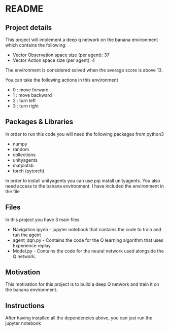 # README

## Project details

This project will implement a deep q network on the banana environment which contains the following:

		
- Vector Observation space size (per agent): 37  
- Vector Action space size (per agent): 4  

The environment is considered solved when the average score is above 13.

You can take the following actions in this environment

- 0 : move forward
- 1 : move backward
- 2 : turn left
- 3 : turn right


## Packages & Libraries
In order to run this code you will need the following packages from python3

- numpy
- random
- collections
- unityagents
- matplotlib
- torch (pytorch)

In order to install unityagents you can use pip install unityagents.
You also need access to the banana environment. I have included the environment in the file 

## Files
In this project you have 3 main files
- Navigation.ipynb - jupyter notebook that contains the code to train and run the agent
- agent_dqn.py - Contains the code for the Q learning algorithm that uses Experience replay
- Model.py - Contains the code for the neural network used alongside the Q network.

## Motivation 
This motivation for this project is to build a deep Q network and train it on the banana environment.

## Instructions
After having installed all the dependencies above, you can just run the jupyter notebook
